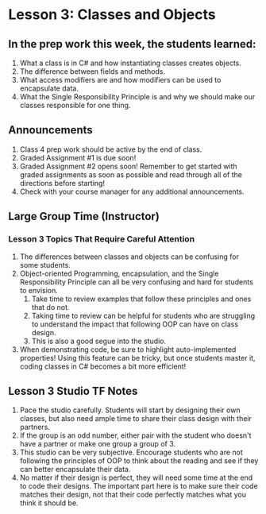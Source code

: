 # Lesson 3: Classes and Objects

## In the prep work this week, the students learned:

1. What a class is in C# and how instantiating classes creates objects.
1. The difference between fields and methods.
1. What access modifiers are and how modifiers can be used to encapsulate data.
1. What the Single Responsibility Principle is and why we should make our classes responsible for one thing.

## Announcements

1. Class 4 prep work should be active by the end of class.
1. Graded Assignment #1 is due soon!
1. Graded Assignment #2 opens soon! Remember to get started with graded assignments as soon as possible and read through all of the directions before starting!
1. Check with your course manager for any additional announcements.

## Large Group Time (Instructor)

### Lesson 3 Topics That Require Careful Attention

1. The differences between classes and objects can be confusing for some students.
1. Object-oriented Programming, encapsulation, and the Single Responsibility Principle can all be very confusing and hard for students to envision.
    1. Take time to review examples that follow these principles and ones that do not.
    1. Taking time to review can be helpful for students who are struggling to understand the impact that following OOP can have on class design.
    1. This is also a good segue into the studio.
1. When demonstrating code, be sure to highlight auto-implemented properties! Using this feature can be tricky, but once students master it, coding classes in C# becomes a bit more efficient!

## Lesson 3 Studio TF Notes

1. Pace the studio carefully. Students will start by designing their own classes, but also need ample time to share their class design with their partners.
1. If the group is an odd number, either pair with the student who doesn't have a partner or make one group a group of 3.
1. This studio can be very subjective. Encourage students who are not following the principles of OOP to think about the reading and see if they can better encapsulate their data.
1. No matter if their design is perfect, they will need some time at the end to code their designs. The important part here is to make sure their code matches their design, not that their code perfectly matches what you think it should be.
